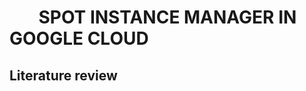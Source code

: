 
&nbsp;&nbsp;&nbsp;&nbsp;&nbsp;&nbsp; SPOT INSTANCE MANAGER IN GOOGLE CLOUD
============================================================================

Literature review
------------------

